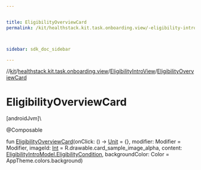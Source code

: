 ```yaml
---


title: EligibilityOverviewCard
permalink: /kit/healthstack.kit.task.onboarding.view/-eligibility-intro-view/-eligibility-overview-card.html



sidebar: sdk_doc_sidebar

---
```



//[kit](/kit.html)/[healthstack.kit.task.onboarding.view](../index.html)/[EligibilityIntroView](index.html)/[EligibilityOverviewCard](-eligibility-overview-card.html)



# EligibilityOverviewCard



[androidJvm]\




@Composable



fun [EligibilityOverviewCard](-eligibility-overview-card.html)(onClick: () -&gt; [Unit](https://kotlinlang.org/api/latest/jvm/stdlib/kotlin/-unit/index.html) = {}, modifier: Modifier = Modifier, imageId: [Int](https://kotlinlang.org/api/latest/jvm/stdlib/kotlin/-int/index.html) = R.drawable.card_sample_image_alpha, content: [EligibilityIntroModel.EligibilityCondition](../../healthstack.kit.task.onboarding.model/-eligibility-intro-model/-eligibility-condition/index.html), backgroundColor: Color = AppTheme.colors.background)






